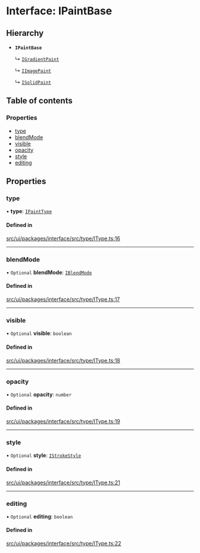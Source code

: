 # Interface: IPaintBase

## Hierarchy

- **`IPaintBase`**

  ↳ [`IGradientPaint`](IGradientPaint.md)

  ↳ [`IImagePaint`](IImagePaint.md)

  ↳ [`ISolidPaint`](ISolidPaint.md)

## Table of contents

### Properties

- [type](IPaintBase.md#type)
- [blendMode](IPaintBase.md#blendmode)
- [visible](IPaintBase.md#visible)
- [opacity](IPaintBase.md#opacity)
- [style](IPaintBase.md#style)
- [editing](IPaintBase.md#editing)

## Properties

### type

• **type**: [`IPaintType`](../modules.md#ipainttype)

#### Defined in

[src/ui/packages/interface/src/type/IType.ts:16](https://github.com/leaferjs/leafer-ui/blob/6982d3e91dfd04600b4cf106a9b22f4502e5d32b/packages/interface/src/type/IType.ts#L16)

___

### blendMode

• `Optional` **blendMode**: [`IBlendMode`](../modules.md#iblendmode)

#### Defined in

[src/ui/packages/interface/src/type/IType.ts:17](https://github.com/leaferjs/leafer-ui/blob/6982d3e91dfd04600b4cf106a9b22f4502e5d32b/packages/interface/src/type/IType.ts#L17)

___

### visible

• `Optional` **visible**: `boolean`

#### Defined in

[src/ui/packages/interface/src/type/IType.ts:18](https://github.com/leaferjs/leafer-ui/blob/6982d3e91dfd04600b4cf106a9b22f4502e5d32b/packages/interface/src/type/IType.ts#L18)

___

### opacity

• `Optional` **opacity**: `number`

#### Defined in

[src/ui/packages/interface/src/type/IType.ts:19](https://github.com/leaferjs/leafer-ui/blob/6982d3e91dfd04600b4cf106a9b22f4502e5d32b/packages/interface/src/type/IType.ts#L19)

___

### style

• `Optional` **style**: [`IStrokeStyle`](IStrokeStyle.md)

#### Defined in

[src/ui/packages/interface/src/type/IType.ts:21](https://github.com/leaferjs/leafer-ui/blob/6982d3e91dfd04600b4cf106a9b22f4502e5d32b/packages/interface/src/type/IType.ts#L21)

___

### editing

• `Optional` **editing**: `boolean`

#### Defined in

[src/ui/packages/interface/src/type/IType.ts:22](https://github.com/leaferjs/leafer-ui/blob/6982d3e91dfd04600b4cf106a9b22f4502e5d32b/packages/interface/src/type/IType.ts#L22)
